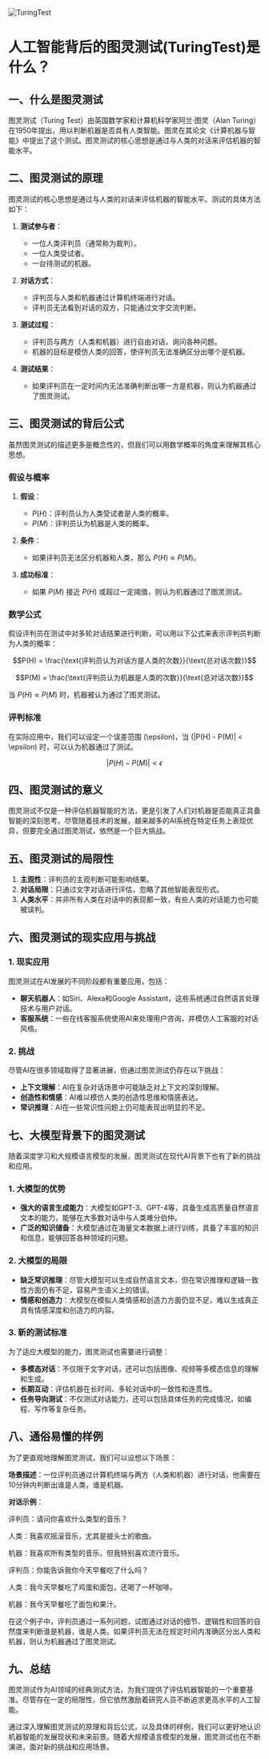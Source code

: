 ![TuringTest](BigModel/TuringTest/TuringTest.png)
# 人工智能背后的图灵测试(TuringTest)是什么？

## 一、什么是图灵测试

图灵测试（Turing Test）由英国数学家和计算机科学家阿兰·图灵（Alan Turing）在1950年提出，用以判断机器是否具有人类智能。图灵在其论文《计算机器与智能》中提出了这个测试。图灵测试的核心思想是通过与人类的对话来评估机器的智能水平。

## 二、图灵测试的原理

图灵测试的核心思想是通过与人类的对话来评估机器的智能水平。测试的具体方法如下：

1. **测试参与者**：
   - 一位人类评判员（通常称为裁判）。
   - 一位人类受试者。
   - 一台待测试的机器。

2. **对话方式**：
   - 评判员与人类和机器通过计算机终端进行对话。
   - 评判员无法看到对话的双方，只能通过文字交流判断。

3. **测试过程**：
   - 评判员与两方（人类和机器）进行自由对话，询问各种问题。
   - 机器的目标是模仿人类的回答，使评判员无法准确区分出哪个是机器。

4. **测试结果**：
   - 如果评判员在一定时间内无法准确判断出哪一方是机器，则认为机器通过了图灵测试。

## 三、图灵测试的背后公式

虽然图灵测试的描述更多是概念性的，但我们可以用数学概率的角度来理解其核心思想。

### 假设与概率

1. **假设**：
   - $P(H)$：评判员认为人类受试者是人类的概率。
   - $P(M)$：评判员认为机器是人类的概率。

2. **条件**：
   - 如果评判员无法区分机器和人类，那么 $P(H) \approx P(M)$。

3. **成功标准**：
   - 如果 $P(M)$ 接近 $P(H)$ 或超过一定阈值，则认为机器通过了图灵测试。

### 数学公式

假设评判员在测试中对多轮对话结果进行判断，可以用以下公式来表示评判员判断为人类的概率：

$$P(H) = \frac{\text{评判员认为对话方是人类的次数}}{\text{总对话次数}}$$

$$P(M) = \frac{\text{评判员认为机器是人类的次数}}{\text{总对话次数}}$$

当 $P(H) \approx P(M)$ 时，机器被认为通过了图灵测试。

### 评判标准

在实际应用中，我们可以设定一个误差范围 \(\epsilon\)，当 \(|P(H) - P(M)| < \epsilon\) 时，可以认为机器通过了测试。

$$|P(H) - P(M)| < \epsilon$$

## 四、图灵测试的意义

图灵测试不仅是一种评估机器智能的方法，更是引发了人们对机器是否能真正具备智能的深刻思考。尽管随着技术的发展，越来越多的AI系统在特定任务上表现优异，但要完全通过图灵测试，依然是一个巨大挑战。

## 五、图灵测试的局限性

1. **主观性**：评判员的主观判断可能影响结果。
2. **对话局限**：只通过文字对话进行评估，忽略了其他智能表现形式。
3. **人类水平**：并非所有人类在对话中的表现都一致，有些人类的对话能力也可能被误判。

## 六、图灵测试的现实应用与挑战

### 1. **现实应用**

图灵测试在AI发展的不同阶段都有重要应用，包括：
- **聊天机器人**：如Siri、Alexa和Google Assistant，这些系统通过自然语言处理技术与用户对话。
- **客服系统**：一些在线客服系统使用AI来处理用户咨询，并模仿人工客服的对话风格。

### 2. **挑战**

尽管AI在很多领域取得了显著进展，但通过图灵测试仍存在以下挑战：
- **上下文理解**：AI在复杂对话场景中可能缺乏对上下文的深刻理解。
- **创造性和情感**：AI难以模仿人类的创造性思维和情感表达。
- **常识推理**：AI在一些常识性问题上仍可能表现出明显的不足。

## 七、大模型背景下的图灵测试

随着深度学习和大规模语言模型的发展，图灵测试在现代AI背景下也有了新的挑战和应用。

### 1. **大模型的优势**

- **强大的语言生成能力**：大模型如GPT-3、GPT-4等，具备生成高质量自然语言文本的能力，能够在大多数对话中与人类难分伯仲。
- **广泛的知识储备**：大模型通过在海量文本数据上进行训练，具备了丰富的知识和信息，能够回答各种领域的问题。

### 2. **大模型的局限**

- **缺乏常识推理**：尽管大模型可以生成自然语言文本，但在常识推理和逻辑一致性方面仍有不足，容易产生语义上的错误。
- **情感和创造力**：大模型在模拟人类情感和创造力方面仍显不足，难以生成真正具有情感深度和创造力的内容。

### 3. **新的测试标准**

为了适应大模型的能力，图灵测试也需要进行调整：
- **多模态对话**：不仅限于文字对话，还可以包括图像、视频等多模态信息的理解和生成。
- **长期互动**：评估机器在长时间、多轮对话中的一致性和连贯性。
- **任务导向测试**：不仅测试对话能力，还可以包括具体任务的完成情况，如编程、写作等复杂任务。

## 八、通俗易懂的样例

为了更直观地理解图灵测试，我们可以设想以下场景：

**场景描述**：一位评判员通过计算机终端与两方（人类和机器）进行对话，他需要在10分钟内判断出谁是人类，谁是机器。

**对话示例**：

评判员：请问你喜欢什么类型的音乐？

人类：我喜欢摇滚音乐，尤其是披头士的歌曲。

机器：我喜欢所有类型的音乐，但我特别喜欢流行音乐。

评判员：你能告诉我你今天早餐吃了什么吗？

人类：我今天早餐吃了鸡蛋和面包，还喝了一杯咖啡。

机器：我今天早餐吃了面包和果汁。

在这个例子中，评判员通过一系列问题，试图通过对话的细节、逻辑性和回答的自然度来判断谁是机器，谁是人类。如果评判员无法在规定时间内准确区分出人类和机器，则认为机器通过了图灵测试。

## 九、总结

图灵测试作为AI领域的经典测试方法，为我们提供了评估机器智能的一个重要基准。尽管存在一定的局限性，但它依然激励着研究人员不断追求更高水平的人工智能。

通过深入理解图灵测试的原理和背后公式，以及具体的样例，我们可以更好地认识机器智能的发展现状和未来前景。随着大规模语言模型的发展，图灵测试也在不断演进，面对新的挑战和应用场景。
